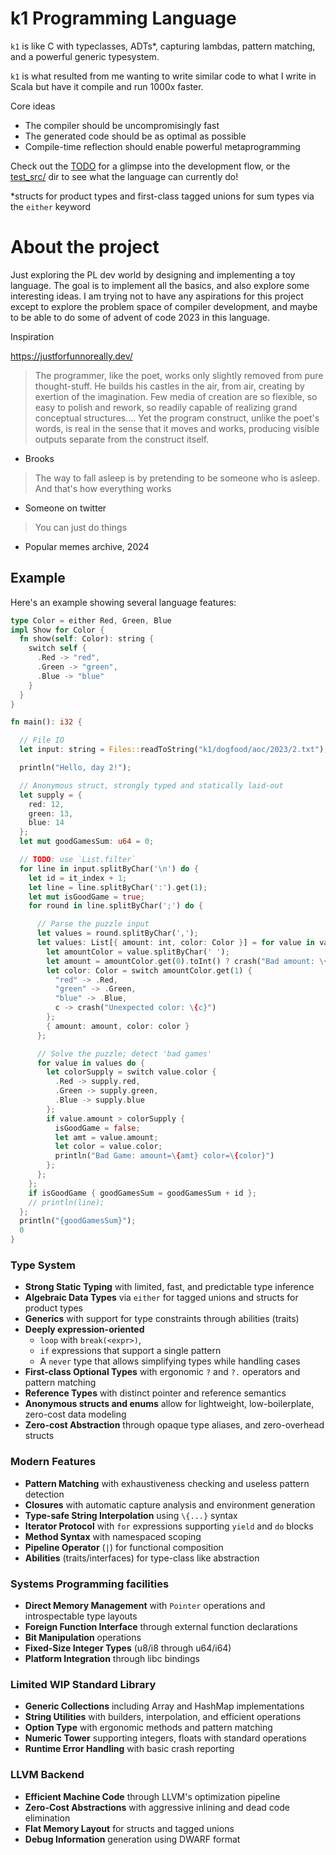 # k1 Programming Language

`k1` is like C with typeclasses, ADTs\*, capturing lambdas, pattern matching, and a powerful generic typesystem.

`k1` is what resulted from me wanting to write similar code to what I write in Scala but have it compile and run 1000x faster.


Core ideas
- The compiler should be uncompromisingly fast
- The generated code should be as optimal as possible
- Compile-time reflection should enable powerful metaprogramming

Check out the [TODO](TODO.md) for a glimpse into the development flow, or the [test_src/](test_src/) dir to see what the language can currently do!

\*structs for product types and first-class tagged unions for sum types via the `either` keyword

# About the project

Just exploring the PL dev world by designing and implementing a toy language. The goal is to implement all the basics,
and also explore some interesting ideas. I am trying not to have any aspirations for this project
except to explore the problem space of compiler development, and maybe to be able to do some of advent of code 2023 in this language.

Inspiration

https://justforfunnoreally.dev/

> The programmer, like the poet, works only slightly removed from pure thought-stuff. He builds his castles in the air, from air, creating by exertion of the imagination. Few media of creation are so flexible, so easy to polish and rework, so readily capable of realizing grand conceptual structures.... Yet the program construct, unlike the poet's words, is real in the sense that it moves and works, producing visible outputs separate from the construct itself.
- Brooks

> The way to fall asleep is by pretending to be someone who is asleep. And that's how everything works
- Someone on twitter

> You can just do things
- Popular memes archive, 2024

## Example

Here's an example showing several language features:

```rust
type Color = either Red, Green, Blue
impl Show for Color {
  fn show(self: Color): string {
    switch self {
      .Red -> "red",
      .Green -> "green",
      .Blue -> "blue"
    }
  }
}

fn main(): i32 {

  // File IO
  let input: string = Files::readToString("k1/dogfood/aoc/2023/2.txt");

  println("Hello, day 2!");

  // Anonymous struct, strongly typed and statically laid-out
  let supply = {
    red: 12,
    green: 13,
    blue: 14
  };
  let mut goodGamesSum: u64 = 0;

  // TODO: use `List.filter`
  for line in input.splitByChar('\n') do {
    let id = it_index + 1;
    let line = line.splitByChar(':').get(1);
    let mut isGoodGame = true;
    for round in line.splitByChar(';') do {

      // Parse the puzzle input
      let values = round.splitByChar(',');
      let values: List[{ amount: int, color: Color }] = for value in values yield {
        let amountColor = value.splitByChar(' ');
        let amount = amountColor.get(0).toInt() ? crash("Bad amount: \{value}");
        let color: Color = switch amountColor.get(1) {
          "red" -> .Red,
          "green" -> .Green,
          "blue" -> .Blue,
          c -> crash("Unexpected color: \{c}")
        };
        { amount: amount, color: color }
      };

      // Solve the puzzle; detect 'bad games'
      for value in values do {
        let colorSupply = switch value.color {
          .Red -> supply.red,
          .Green -> supply.green,
          .Blue -> supply.blue
        };
        if value.amount > colorSupply {
          isGoodGame = false;
          let amt = value.amount;
          let color = value.color;
          println("Bad Game: amount=\{amt} color=\{color}")
        };
      };
    };
    if isGoodGame { goodGamesSum = goodGamesSum + id };
    // println(line);
  };
  println("{goodGamesSum}");
  0
}
```


### Type System
- **Strong Static Typing** with limited, fast, and predictable type inference
- **Algebraic Data Types** via `either` for tagged unions and structs for product types
- **Generics** with support for type constraints through abilities (traits)
- **Deeply expression-oriented** 
  - `loop` with `break(<expr>)`, 
  - `if` expressions that support a single pattern
  - A `never` type that allows simplifying types while handling cases
- **First-class Optional Types** with ergonomic `?` and `?.` operators and pattern matching
- **Reference Types** with distinct pointer and reference semantics
- **Anonymous structs and enums** allow for lightweight, low-boilerplate, zero-cost data modeling
- **Zero-cost Abstraction** through opaque type aliases, and zero-overhead structs

### Modern Features
- **Pattern Matching** with exhaustiveness checking and useless pattern detection
- **Closures** with automatic capture analysis and environment generation
- **Type-safe String Interpolation** using `\{...}` syntax
- **Iterator Protocol** with `for` expressions supporting `yield` and `do` blocks
- **Method Syntax** with namespaced scoping
- **Pipeline Operator** (`|`) for functional composition
- **Abilities** (traits/interfaces) for type-class like abstraction

### Systems Programming facilities
- **Direct Memory Management** with `Pointer` operations and introspectable type layouts
- **Foreign Function Interface** through external function declarations
- **Bit Manipulation** operations
- **Fixed-Size Integer Types** (u8/i8 through u64/i64)
- **Platform Integration** through libc bindings

### Limited WIP Standard Library
- **Generic Collections** including Array and HashMap implementations
- **String Utilities** with builders, interpolation, and efficient operations
- **Option Type** with ergonomic methods and pattern matching
- **Numeric Tower** supporting integers, floats with standard operations
- **Runtime Error Handling** with basic crash reporting

### LLVM Backend
- **Efficient Machine Code** through LLVM's optimization pipeline
- **Zero-Cost Abstractions** with aggressive inlining and dead code elimination
- **Flat Memory Layout** for structs and tagged unions
- **Debug Information** generation using DWARF format
